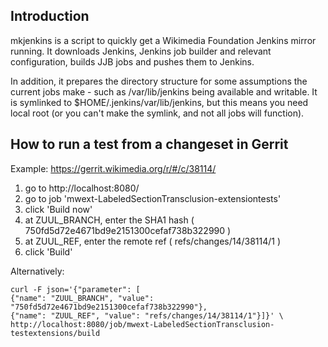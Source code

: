 Introduction
------------
mkjenkins is a script to quickly get a Wikimedia Foundation Jenkins mirror
running. It downloads Jenkins, Jenkins job builder and relevant configuration,
builds JJB jobs and pushes them to Jenkins.

In addition, it prepares the directory structure for some assumptions the
current jobs make - such as /var/lib/jenkins being available and writable.
It is symlinked to $HOME/.jenkins/var/lib/jenkins, but this means you need
local root (or you can't make the symlink, and not all jobs will function).


How to run a test from a changeset in Gerrit
--------------------------------------------
Example: https://gerrit.wikimedia.org/r/#/c/38114/

1. go to http://localhost:8080/
2. go to job 'mwext-LabeledSectionTransclusion-extensiontests'
3. click 'Build now'
4. at ZUUL_BRANCH, enter the SHA1 hash ( 750fd5d72e4671bd9e2151300cefaf738b322990 )
5. at ZUUL_REF, enter the remote ref ( refs/changes/14/38114/1 )
6. click 'Build'

Alternatively:
```
curl -F json='{"parameter": [
{"name": "ZUUL_BRANCH", "value": "750fd5d72e4671bd9e2151300cefaf738b322990"},
{"name": "ZUUL_REF", "value": "refs/changes/14/38114/1"}]}' \
http://localhost:8080/job/mwext-LabeledSectionTransclusion-testextensions/build    
```
